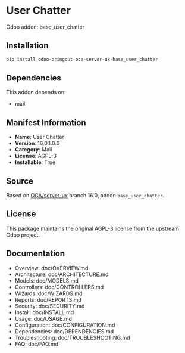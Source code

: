 # User Chatter

Odoo addon: base_user_chatter

## Installation

```bash
pip install odoo-bringout-oca-server-ux-base_user_chatter
```

## Dependencies

This addon depends on:
- mail

## Manifest Information

- **Name**: User Chatter
- **Version**: 16.0.1.0.0
- **Category**: Mail
- **License**: AGPL-3
- **Installable**: True

## Source

Based on [OCA/server-ux](https://github.com/OCA/server-ux) branch 16.0, addon `base_user_chatter`.

## License

This package maintains the original AGPL-3 license from the upstream Odoo project.

## Documentation

- Overview: doc/OVERVIEW.md
- Architecture: doc/ARCHITECTURE.md
- Models: doc/MODELS.md
- Controllers: doc/CONTROLLERS.md
- Wizards: doc/WIZARDS.md
- Reports: doc/REPORTS.md
- Security: doc/SECURITY.md
- Install: doc/INSTALL.md
- Usage: doc/USAGE.md
- Configuration: doc/CONFIGURATION.md
- Dependencies: doc/DEPENDENCIES.md
- Troubleshooting: doc/TROUBLESHOOTING.md
- FAQ: doc/FAQ.md
